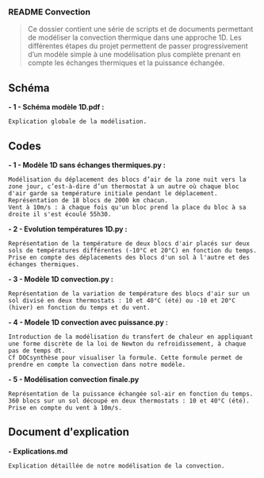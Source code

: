 ### README Convection
>Ce dossier contient une série de scripts et de documents permettant de modéliser la convection thermique dans une approche 1D. Les différentes étapes du projet permettent de passer progressivement d’un modèle simple à une modélisation plus complète prenant en compte les échanges thermiques et la puissance échangée.

## Schéma

**- 1 - Schéma modèle 1D.pdf :**

    Explication globale de la modélisation.
## Codes

**- 1 - Modèle 1D sans échanges thermiques.py :**

    Modélisation du déplacement des blocs d’air de la zone nuit vers la zone jour, c’est-à-dire d’un thermostat à un autre où chaque bloc d'air garde sa température initiale pendant le déplacement. 
    Représentation de 18 blocs de 2000 km chacun. 
    Vent à 10m/s : à chaque fois qu'un bloc prend la place du bloc à sa droite il s'est écoulé 55h30.

**- 2 - Evolution températures 1D.py :**

    Représentation de la température de deux blocs d'air placés sur deux sols de températures différentes (-10°C et 20°C) en fonction du temps. 
    Prise en compte des déplacements des blocs d'un sol à l'autre et des échanges thermiques.

**- 3 - Modèle 1D convection.py :**

    Représentation de la variation de température des blocs d'air sur un sol divisé en deux thermostats : 10 et 40°C (été) ou -10 et 20°C (hiver) en fonction du temps et du vent.

**- 4 - Modele 1D convection avec puissance.py :**

    Introduction de la modélisation du transfert de chaleur en appliquant une forme discrète de la loi de Newton du refroidissement, à chaque pas de temps dt. 
    Cf DOCsynthèse pour visualiser la formule. Cette formule permet de prendre en compte la convection dans notre modèle.


**- 5 - Modélisation convection finale.py**

    Représentation de la puissance échangée sol-air en fonction du temps. 
    360 blocs sur un sol découpé en deux thermostats : 10 et 40°C (été).
    Prise en compte du vent à 10m/s.

## Document d'explication

**- Explications.md**

    Explication détaillée de notre modélisation de la convection.


    

    




